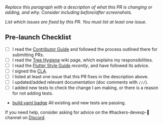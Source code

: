*Replace this paragraph with a description of what this PR is changing or adding, and why. Consider including before/after screenshots.*

*List which issues are fixed by this PR. You must list at least one issue.*

<!-- Uncomment and modify the following section if your PR does not require changes to the release notes -->
<!-- 
> NO RELEASE NOTE CHANGES: <REASON GOES HERE>
 -->

## Pre-launch Checklist

- [ ] I read the [Contributor Guide] and followed the process outlined there for submitting PRs.
- [ ] I read the [Tree Hygiene] wiki page, which explains my responsibilities.
- [ ] I read the [Flutter Style Guide] _recently_, and have followed its advice.
- [ ] I signed the [CLA].
- [ ] I listed at least one issue that this PR fixes in the description above.
- [ ] I updated/added relevant documentation (doc comments with `///`).
- [ ] I added new tests to check the change I am making, or there is a reason for not adding tests.
- [build.yaml badge] All existing and new tests are passing.

If you need help, consider asking for advice on the #hackers-devexp-📐 channel on [Discord].

<!-- Links -->
[Contributor Guide]: https://github.com/flutter/devtools/blob/master/CONTRIBUTING.md
[Tree Hygiene]: https://github.com/flutter/flutter/wiki/Tree-hygiene
[Flutter Style Guide]: https://github.com/flutter/flutter/wiki/Style-guide-for-Flutter-repo
[CLA]: https://cla.developers.google.com/
[Discord]: https://discord.com/channels/608014603317936148/608020249119555594
[build.yaml badge]: https://github.com/flutter/devtools/actions/workflows/build.yaml/badge.svg